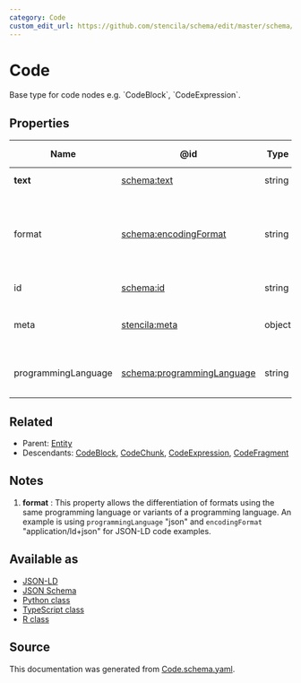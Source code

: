 ```yaml
---
category: Code
custom_edit_url: https://github.com/stencila/schema/edit/master/schema/Code.schema.yaml
---
```


# Code

Base type for code nodes e.g. \`CodeBlock\`, \`CodeExpression\`.

## Properties

| Name                | @id                                                                  | Type   | Description                                                                             | Inherited from      |
| ------------------- | -------------------------------------------------------------------- | ------ | --------------------------------------------------------------------------------------- | ------------------- |
| **text**            | [schema:text](https://schema.org/text)                               | string | The text of the code.                                                                   | [Code](Code.md)     |
| format              | [schema:encodingFormat](https://schema.org/encodingFormat)           | string | Media type, typically expressed using a MIME format, of the code. See note [1](#notes). | [Code](Code.md)     |
| id                  | [schema:id](https://schema.org/id)                                   | string | The identifier for this item.                                                           | [Entity](Entity.md) |
| meta                | [stencila:meta](https://schema.stenci.la/meta.jsonld)                | object | Metadata associated with this item.                                                     | [Entity](Entity.md) |
| programmingLanguage | [schema:programmingLanguage](https://schema.org/programmingLanguage) | string | The programming language of the code.                                                   | [Code](Code.md)     |

## Related

-   Parent: [Entity](Entity.md)
-   Descendants: [CodeBlock](CodeBlock.md), [CodeChunk](CodeChunk.md), [CodeExpression](CodeExpression.md), [CodeFragment](CodeFragment.md)

## Notes

1.  **format** : This property allows the differentiation of formats using the same programming language or variants of a programming language. An example is using `programmingLanguage` "json" and `encodingFormat` "application/ld+json" for JSON-LD code examples.

## Available as

-   [JSON-LD](https://schema.stenci.la/Code.jsonld)
-   [JSON Schema](https://schema.stenci.la/v1/Code.schema.json)
-   [Python class](https://stencila.github.io/schema/py/docs/types.html#schema.types.Code)
-   [TypeScript class](https://stencila.github.io/schema/ts/docs/interfaces/code.html)
-   [R class](https://cran.r-project.org/web/packages/stencilaschema/stencilaschema.pdf)

## Source

This documentation was generated from [Code.schema.yaml](https://github.com/stencila/schema/blob/master/schema/Code.schema.yaml).
